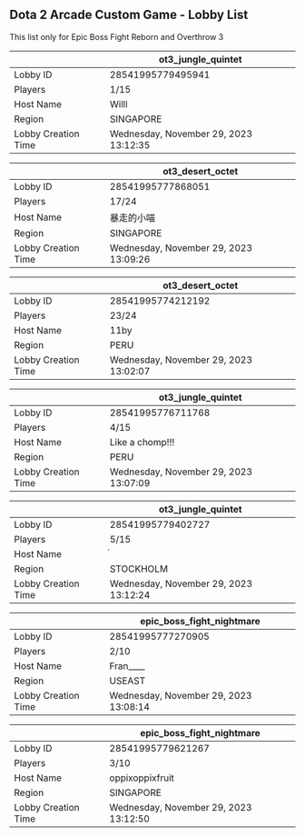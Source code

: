 ## Dota 2 Arcade Custom Game - Lobby List

This list only for Epic Boss Fight Reborn and Overthrow 3

|  | ot3_jungle_quintet |
| ------ | ------ |
| Lobby ID | 28541995779495941 |
| Players | 1/15 |
| Host Name | Willl |
| Region | SINGAPORE |
| Lobby Creation Time | Wednesday, November 29, 2023 13:12:35 |


|  | ot3_desert_octet |
| ------ | ------ |
| Lobby ID | 28541995777868051 |
| Players | 17/24 |
| Host Name | 暴走的小喵 |
| Region | SINGAPORE |
| Lobby Creation Time | Wednesday, November 29, 2023 13:09:26 |


|  | ot3_desert_octet |
| ------ | ------ |
| Lobby ID | 28541995774212192 |
| Players | 23/24 |
| Host Name | 11by |
| Region | PERU |
| Lobby Creation Time | Wednesday, November 29, 2023 13:02:07 |


|  | ot3_jungle_quintet |
| ------ | ------ |
| Lobby ID | 28541995776711768 |
| Players | 4/15 |
| Host Name | Like a chomp!!! |
| Region | PERU |
| Lobby Creation Time | Wednesday, November 29, 2023 13:07:09 |


|  | ot3_jungle_quintet |
| ------ | ------ |
| Lobby ID | 28541995779402727 |
| Players | 5/15 |
| Host Name | ๋ |
| Region | STOCKHOLM |
| Lobby Creation Time | Wednesday, November 29, 2023 13:12:24 |


|  | epic_boss_fight_nightmare |
| ------ | ------ |
| Lobby ID | 28541995777270905 |
| Players | 2/10 |
| Host Name | Fran____ |
| Region | USEAST |
| Lobby Creation Time | Wednesday, November 29, 2023 13:08:14 |


|  | epic_boss_fight_nightmare |
| ------ | ------ |
| Lobby ID | 28541995779621267 |
| Players | 3/10 |
| Host Name | oppixoppixfruit |
| Region | SINGAPORE |
| Lobby Creation Time | Wednesday, November 29, 2023 13:12:50 |



